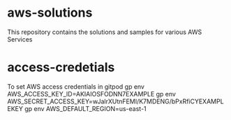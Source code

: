 # aws-solutions
This repository contains the solutions and samples for various AWS Services

# access-credetials
To set AWS access credentials in gitpod
gp env AWS_ACCESS_KEY_ID=AKIAIOSFODNN7EXAMPLE
gp env AWS_SECRET_ACCESS_KEY=wJalrXUtnFEMI/K7MDENG/bPxRfiCYEXAMPLEKEY
gp env AWS_DEFAULT_REGION=us-east-1